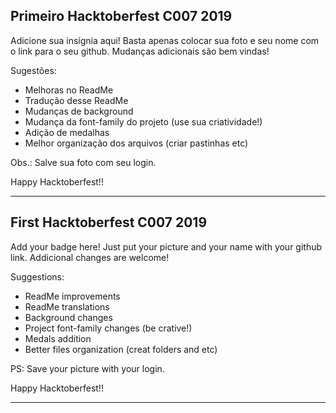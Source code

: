 ## Primeiro Hacktoberfest C007 2019

Adicione sua insígnia aqui!
Basta apenas colocar sua foto e seu nome com o link para o seu github.
Mudanças adicionais são bem vindas!

Sugestões:
- Melhoras no ReadMe
- Tradução desse ReadMe
- Mudanças de background
- Mudança da font-family do projeto (use sua criatividade!)
- Adição de medalhas 
- Melhor organização dos arquivos (criar pastinhas etc)


Obs.: Salve sua foto com seu login.

Happy Hacktoberfest!!

*************************************************************************

## First Hacktoberfest C007 2019

Add your badge here!
Just put your picture and your name with your github link.
Addicional changes are welcome!

Suggestions:
- ReadMe improvements
- ReadMe translations
- Background changes
- Project font-family changes (be crative!)
- Medals addition
- Better files organization (creat folders and etc)

PS: Save your picture with your login.

Happy Hacktoberfest!!

*************************************************************************



